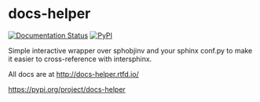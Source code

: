 # docs-helper

[![Documentation Status](https://readthedocs.org/projects/docs-helper/badge/?version=latest)](https://docs-helper.readthedocs.io/en/latest/?badge=latest)
[![PyPI](https://img.shields.io/pypi/v/docs-helper)](https://pypi.org/project/docs-helper)

Simple interactive wrapper over sphobjinv and your sphinx conf.py to make it easier to cross-reference with intersphinx.

All docs are at <http://docs-helper.rtfd.io/>

<https://pypi.org/project/docs-helper>
